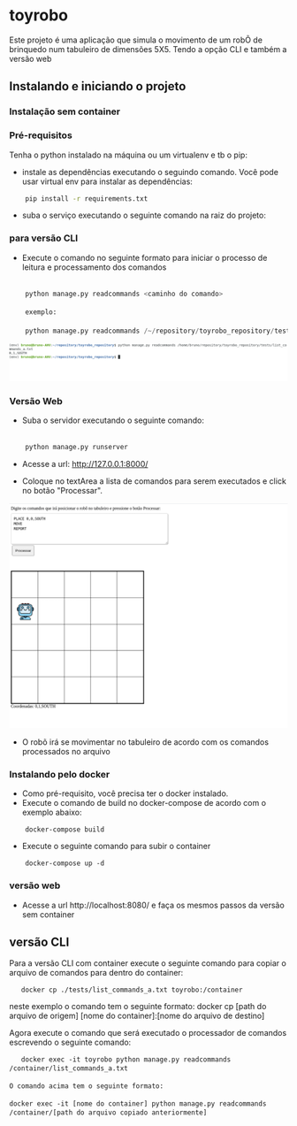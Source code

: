 # toyrobo

Este projeto é uma aplicação que simula o movimento de um robÕ de brinquedo num
tabuleiro de dimensões 5X5. Tendo a opção CLI e também a versão web


## Instalando e iniciando o projeto

### Instalação sem container

### Pré-requisitos

Tenha o python instalado na máquina ou um virtualenv e tb o pip:

- instale as dependências executando o seguindo comando. Você pode usar virtual env para instalar as dependências:

```bash
    pip install -r requirements.txt
```

- suba o serviço executando o seguinte comando na raiz do projeto:

### para versão CLI

- Execute o comando no seguinte formato para iniciar o processo de leitura e processamento dos comandos


```python

    python manage.py readcommands <caminho do comando>

    exemplo:

    python manage.py readcommands /~/repository/toyrobo_repository/tests/list_commands_a.txt

```

![alt text](exemplo1.png)

### Versão Web

- Suba o servidor executando o seguinte comando: 

```python

    python manage.py runserver

```

- Acesse a url: http://127.0.0.1:8000/

- Coloque no textArea a lista de comandos para serem executados e click no botão "Processar".

![alt text](exemplo2.png)

- O robõ irá se movimentar no tabuleiro de acordo com os comandos processados no arquivo

### Instalando pelo docker

- Como pré-requisito, você precisa ter o docker instalado.
- Execute o comando de build no docker-compose de acordo com o exemplo abaixo:

```docker
    docker-compose build 
```

- Execute o seguinte comando para subir o container

```docker
    docker-compose up -d
```

### versão web

- Acesse a url http://localhost:8080/ e faça os mesmos passos da versão sem container


## versão CLI

Para a versão CLI com container execute o seguinte comando para copiar o arquivo de comandos para dentro do container:


```docker
   docker cp ./tests/list_commands_a.txt toyrobo:/container
```

neste exemplo o comando tem o seguinte formato: 
 docker cp [path do arquivo de origem]  [nome do container]:[nome do arquivo de destino]

Agora execute o comando que será executado o processador de comandos escrevendo o seguinte comando:

```docker
   docker exec -it toyrobo python manage.py readcommands /container/list_commands_a.txt

O comando acima tem o seguinte formato:

docker exec -it [nome do container] python manage.py readcommands /container/[path do arquivo copiado anteriormente]




